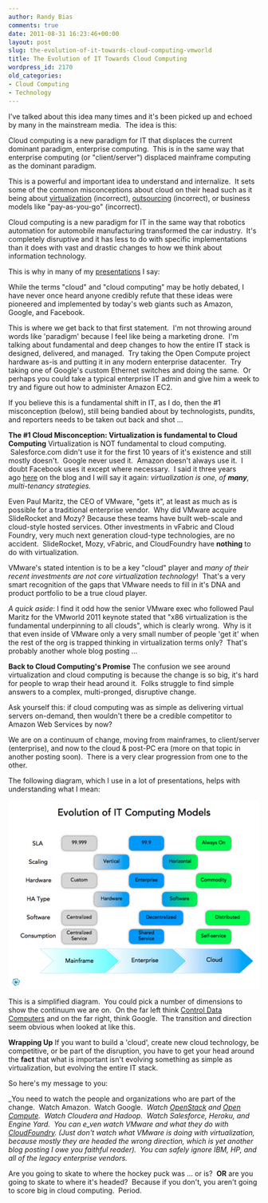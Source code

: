 ```yaml
---
author: Randy Bias
comments: true
date: 2011-08-31 16:23:46+00:00
layout: post
slug: the-evolution-of-it-towards-cloud-computing-vmworld
title: The Evolution of IT Towards Cloud Computing
wordpress_id: 2170
old_categories:
- Cloud Computing
- Technology
---
```


I've talked about this idea many times and it's been picked up and echoed by many in the mainstream media.  The idea is this:


Cloud computing is a new paradigm for IT that displaces the current dominant paradigm, enterprise computing.  This is in the same way that enterprise computing (or "client/server") displaced mainframe computing as the dominant paradigm.


This is a powerful and important idea to understand and internalize.  It sets some of the common misconceptions about cloud on their head such as it being about [virtualization](http://www.zdnet.com/blog/virtualization/virtualization-isnt-cloud-computing/2182) (incorrect), [outsourcing](http://cloudscaling.com/blog/cloud-computing/the-cloud-is-not-outsourcing) (incorrect), or business models like "pay-as-you-go" (incorrect).

Cloud computing is a new paradigm for IT in the same way that robotics automation for automobile manufacturing transformed the car industry.  It's completely disruptive and it has less to do with specific implementations than it does with vast and drastic changes to how we think about information technology.

This is why in many of my [presentations](http://www.slideshare.net/randybias/cloudscaling-presentation-at-tm-forum-management-world-dublin-2011) I say:


While the terms "cloud" and "cloud computing" may be hotly debated, I have never once heard anyone credibly refute that these ideas were pioneered and implemented by today's web giants such as Amazon, Google, and Facebook.


This is where we get back to that first statement.  I'm not throwing around words like 'paradigm' because I feel like being a marketing drone.  I'm talking about fundamental and deep changes to how the entire IT stack is designed, delivered, and managed.  Try taking the Open Compute project hardware as-is and putting it in any modern enterprise datacenter.  Try taking one of Google's custom Ethernet switches and doing the same.  Or perhaps you could take a typical enterprise IT admin and give him a week to try and figure out how to administer Amazon EC2.

If you believe this is a fundamental shift in IT, as I do, then the #1 misconception (below), still being bandied about by technologists, pundits, and reporters needs to be taken out back and shot ...

**The #1 Cloud Misconception: Virtualization is fundamental to Cloud Computing**
Virtualization is NOT fundamental to cloud computing.  Salesforce.com didn't use it for the first 10 years of it's existence and still mostly doesn't.  Google never used it.  Amazon doesn't always use it.  I doubt Facebook uses it except where necessary.  I said it three years ago [here](http://cloudscaling.com/blog/cloud-computing/virtualization-is-not-the-answer-for-clouds) on the blog and I will say it again: _virtualization is one, of **many**, multi-tenancy strategies._

Even Paul Maritz, the CEO of VMware, "gets it", at least as much as is possible for a traditional enterprise vendor.  Why did VMware acquire SlideRocket and Mozy? Because these teams have built web-scale and cloud-style hosted services. Other investments in vFabric and Cloud Foundry, very much next generation cloud-type technologies, are no accident.  SlideRocket, Mozy, vFabric, and CloudFoundry have **nothing** to do with virtualization.

VMware's stated intention is to be a key "cloud" player and _many of their recent investments are not core virtualization technology_!  That's a very smart recognition of the gaps that VMware needs to fill in it's DNA and product portfolio to be a true cloud player.

_A quick aside_: I find it odd how the senior VMware exec who followed Paul Maritz for the VMworld 2011 keynote stated that "x86 virtualization is the fundamental underpinning to all clouds", which is clearly wrong.  Why is it that even inside of VMware only a very small number of people 'get it' when the rest of the org is trapped thinking in virtualization terms only?  That's probably another whole blog posting ...

**Back to Cloud Computing's Promise**
The confusion we see around virtualization and cloud computing is because the change is so big, it's hard for people to wrap their head around it.  Folks struggle to find simple answers to a complex, multi-pronged, disruptive change.

Ask yourself this: if cloud computing was as simple as delivering virtual servers on-demand, then wouldn't there be a credible competitor to Amazon Web Services by now?

We are on a continuum of change, moving from mainframes, to client/server (enterprise), and now to the cloud & post-PC era (more on that topic in another posting soon).  There is a very clear progression from one to the other.

The following diagram, which I use in a lot of presentations, helps with understanding what I mean:


[![](/assets/media/2011/08/evolution-it-diagram.png)](http://cloudscaling.com/blog/cloud-computing/the-evolution-of-it-towards-cloud-computing-vmworld/attachment/evolution-it-diagram)


This is a simplified diagram.  You could pick a number of dimensions to show the continuum we are on.  On the far left think [Control Data Computers](http://en.wikipedia.org/wiki/Control_Data_Corporation) and on the far right, think Google.  The transition and direction seem obvious when looked at like this.

**Wrapping Up**
If you want to build a 'cloud', create new cloud technology, be competitive, or be part of the disruption, you have to get your head around the **fact** that what is important isn't evolving something as simple as virtualization, but evolving the entire IT stack.

So here's my message to you:

_You need to watch the people and organizations who are part of the change.  Watch Amazon.  Watch Google.  _Watch [OpenStack](http://openstack.org) and [Open Compute](http://opencompute.org/).  Watch Cloudera and Hadoop.  Watch Salesforce, Heroku, and Engine Yard.  You can e_ven watch VMware and what they do with [CloudFoundry](http://cloudfoundry.com). (Just don't watch what VMware is doing with virtualization, because mostly they are headed the wrong direction, which is yet another blog posting I owe you faithful reader).  You can safely ignore IBM, HP, and all of the legacy enterprise vendors._

Are you going to skate to where the hockey puck was ... or is?  **OR** are you going to skate to where it's headed?  Because if you don't, you aren't going to score big in cloud computing.  Period.
